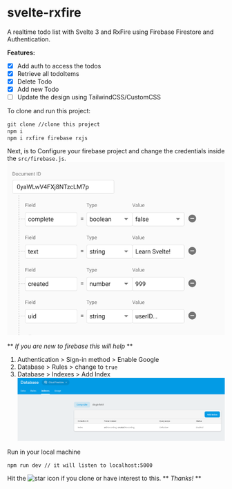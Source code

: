 # svelte-rxfire


A realtime todo list with Svelte 3 and RxFire using Firebase Firestore and Authentication.



**Features:** 

- [x] Add auth to access the todos
- [x] Retrieve all todoItems
- [x] Delete Todo
- [x] Add new Todo
- [ ] Update the design using TailwindCSS/CustomCSS

To clone and run this project: 

```
git clone //clone this project
npm i
npm i rxfire firebase rxjs

```

Next, is to Configure your firebase project and change the credentials inside the ```src/firebase.js```. 
![](https://github.com/justmatt18/svelte-rxfire/blob/master/todo-document-model.png?raw=true)


** *If you are new to firebase this will help* **

1. Authentication > Sign-in method > Enable Google
2. Database > Rules > change to ```true```
3. Database > Indexes > Add Index 
![](https://github.com/justmatt18/svelte-rxfire/blob/master/indexes.png?raw=true)


Run in your local machine

```
npm run dev // it will listen to localhost:5000
```

Hit the ![star icon](https://img.icons8.com/color/18/000000/star--v2.png) if you clone or have interest to this. ** *Thanks!* **
